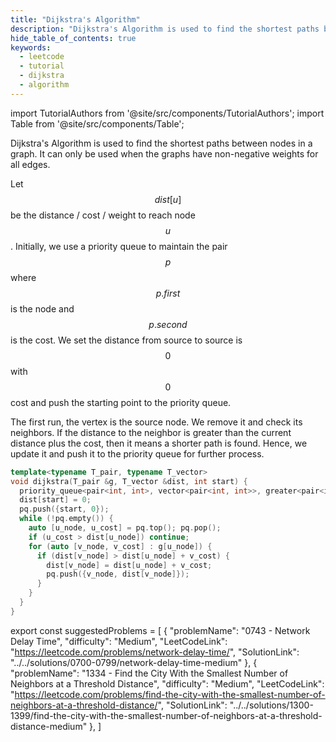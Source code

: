 ```yaml
---
title: "Dijkstra's Algorithm"
description: "Dijkstra's Algorithm is used to find the shortest paths between nodes in a graph."
hide_table_of_contents: true
keywords:
  - leetcode
  - tutorial
  - dijkstra
  - algorithm
---
```


import TutorialAuthors from '@site/src/components/TutorialAuthors';
import Table from '@site/src/components/Table';

<TutorialAuthors names="@wingkwong"/>

Dijkstra's Algorithm is used to find the shortest paths between nodes in a graph. It can only be used when the graphs have non-negative weights for all edges.

Let $$dist[u]$$ be the distance / cost / weight to reach node $$u$$. Initially, we use a priority queue to maintain the pair $$p$$ where $$p.first$$ is the node and $$p.second$$ is the cost. We set the distance from source to source is $$0$$ with $$0$$ cost and push the starting point to the priority queue.

The first run, the vertex is the source node. We remove it and check its neighbors. If the distance to the neighbor is greater than the current distance plus the cost, then it means a shorter path is found. Hence, we update it and push it to the priority queue for further process.

```cpp
template<typename T_pair, typename T_vector>
void dijkstra(T_pair &g, T_vector &dist, int start) {
  priority_queue<pair<int, int>, vector<pair<int, int>>, greater<pair<int, int>>> pq;
  dist[start] = 0;
  pq.push({start, 0});
  while (!pq.empty()) {
    auto [u_node, u_cost] = pq.top(); pq.pop();
    if (u_cost > dist[u_node]) continue;
    for (auto [v_node, v_cost] : g[u_node]) {
      if (dist[v_node] > dist[u_node] + v_cost) {
        dist[v_node] = dist[u_node] + v_cost;
        pq.push({v_node, dist[v_node]});
      }
    }
  }
}
```

export const suggestedProblems = [
  {
    "problemName": "0743 - Network Delay Time",
    "difficulty": "Medium",
    "LeetCodeLink": "https://leetcode.com/problems/network-delay-time/",
    "SolutionLink": "../../solutions/0700-0799/network-delay-time-medium"
  },
  {
    "problemName": "1334 - Find the City With the Smallest Number of Neighbors at a Threshold Distance",
    "difficulty": "Medium",
    "LeetCodeLink": "https://leetcode.com/problems/find-the-city-with-the-smallest-number-of-neighbors-at-a-threshold-distance/",
    "SolutionLink": "../../solutions/1300-1399/find-the-city-with-the-smallest-number-of-neighbors-at-a-threshold-distance-medium"
  },
]

<Table title="Suggested Problems" data={suggestedProblems} />